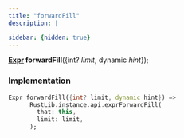 ```yaml
---
title: "forwardFill"
description: |

sidebar: {hidden: true}
---
```

<span class="dart-code"><strong>[Expr] forwardFill</strong>({<span class="nobr">int? <i>limit</i></span>, <span class="nobr">dynamic <i>hint</i></span>});</span>


### Implementation
```dart
Expr forwardFill({int? limit, dynamic hint}) =>
      RustLib.instance.api.exprForwardFill(
        that: this,
        limit: limit,
      );
```

[Expr]: /reference/classes/expr